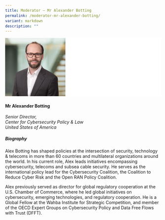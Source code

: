 ```yaml
---
title: Moderator – Mr Alexander Botting
permalink: /moderator-mr-alexander-botting/
variant: markdown
description: ""
---
```

![](/images/2025%20speakers/Botting_Alexander_LOW.png)
#### **Mr Alexander Botting**

*Senior Director, <br>Center for Cybersecurity Policy &amp; Law<br>United States of America*

##### **Biography**
Alex Botting has shaped policies at the intersection of security, technology &amp; telecoms in more than 60 countries and multilateral organizations around the world. In his current role, Alex leads initiatives encompassing cybersecurity, telecoms and subsea cable security. He serves as the international policy lead for the Cybersecurity Coalition, the Coalition to Reduce Cyber Risk and the Open RAN Policy Coalition.

Alex previously served as director for global regulatory cooperation at the U.S. Chamber of Commerce, where he led global initiatives on cybersecurity, emerging technologies, and regulatory cooperation. He is a Global Fellow at the Wahba Institute for Strategic Competition, and member of the OECD Expert Groups on Cybersecurity Policy and Data Free Flows with Trust (DFFT).
